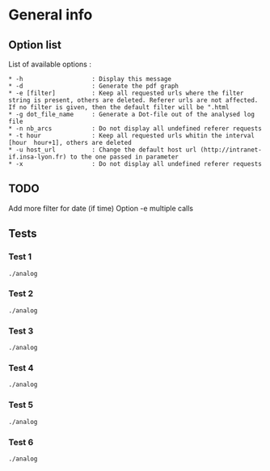 # General info

## Option list

List of available options :

```
* -h                   : Display this message
* -d                   : Generate the pdf graph
* -e [filter]          : Keep all requested urls where the filter string is present, others are deleted. Referer urls are not affected. If no filter is given, then the default filter will be ".html
* -g dot_file_name     : Generate a Dot-file out of the analysed log file
* -n nb_arcs           : Do not display all undefined referer requests
* -t hour              : Keep all requested urls whitin the interval [hour  hour+1], others are deleted
* -u host_url          : Change the default host url (http://intranet-if.insa-lyon.fr) to the one passed in parameter
* -x                   : Do not display all undefined referer requests
```

## TODO

Add more filter for date (if time)
Option -e multiple calls

## Tests

### Test 1

```
./analog
```

### Test 2

```
./analog
```

### Test 3

```
./analog
```

### Test 4

```
./analog
```

### Test 5

```
./analog
```

### Test 6

```
./analog
```

